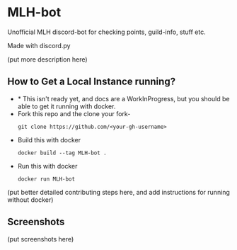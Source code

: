 # MLH-bot
Unofficial MLH discord-bot for checking points, guild-info, stuff etc.

Made with discord.py

(put more description here)

## How to Get a Local Instance running?
- \* This isn't ready yet, and docs are a WorkInProgress, but you should be able to get it running with docker.
- Fork this repo and the clone your fork-
  ```
  git clone https://github.com/<your-gh-username>
  ```
- Build this with docker
  ```
  docker build --tag MLH-bot .
  ```
- Run this with docker
  ```
  docker run MLH-bot
  ```
(put better detailed contributing steps here, and add instructions for running without docker)

## Screenshots
(put screenshots here)

